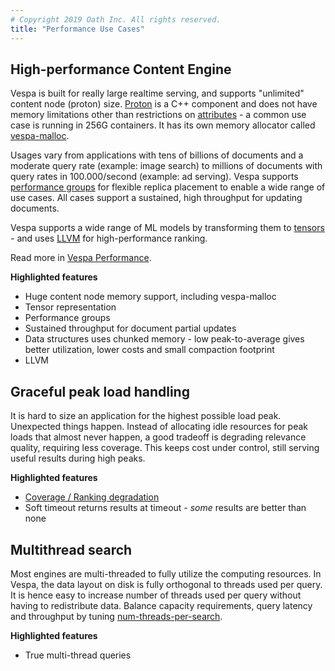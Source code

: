 ```yaml
---
# Copyright 2019 Oath Inc. All rights reserved.
title: "Performance Use Cases"
---
```


## High-performance Content Engine
Vespa is built for really large realtime serving, and supports "unlimited" content node (proton) size.
[Proton](https://docs.vespa.ai/documentation/proton.html)  is a C++ component and does not have memory limitations other than restrictions on
[attributes](https://docs.vespa.ai/documentation/attributes.html) - a common use case is running in 256G containers.
It has its own memory allocator called [vespa-malloc](https://github.com/vespa-engine/vespa/tree/master/vespamalloc).

Usages vary from applications with tens of billions of documents and a moderate query rate (example: image search)
to millions of documents with query rates in 100.000/second (example: ad serving).
Vespa supports [performance groups](https://docs.vespa.ai/documentation/elastic-vespa.html#grouped-distribution)
for flexible replica placement to enable a wide range of use cases.
All cases support a sustained, high throughput for updating documents.

Vespa supports a wide range of ML models by transforming them to [tensors](https://docs.vespa.ai/documentation/tensor-user-guide.html) -
and uses [LLVM](https://llvm.org) for high-performance ranking.

Read more in [Vespa Performance](https://docs.vespa.ai/documentation/performance/).

**Highlighted features**
* Huge content node memory support, including vespa-malloc
* Tensor representation
* Performance groups
* Sustained throughput for document partial updates
* Data structures uses chunked memory - low peak-to-average gives better utilization, lower costs and small compaction footprint
* LLVM



## Graceful peak load handling
It is hard to size an application for the highest possible load peak.
Unexpected things happen.
Instead of allocating idle resources for peak loads that almost never happen,
a good tradeoff is degrading relevance quality, requiring less coverage.
This keeps cost under control, still serving useful results during high peaks.

**Highlighted features**
* [Coverage / Ranking degradation](https://docs.vespa.ai/documentation/graceful-degradation.html)
* Soft timeout returns results at timeout - _some_ results are better than none



## Multithread search
Most engines are multi-threaded to fully utilize the computing resources.
In Vespa, the data layout on disk is fully orthogonal to threads used per query.
It is hence easy to increase number of threads used per query without having to redistribute data.
Balance capacity requirements, query latency and throughput by tuning
[num-threads-per-search](https://docs.vespa.ai/documentation/reference/search-definitions-reference.html#num-threads-per-search).

**Highlighted features**
* True multi-thread queries
